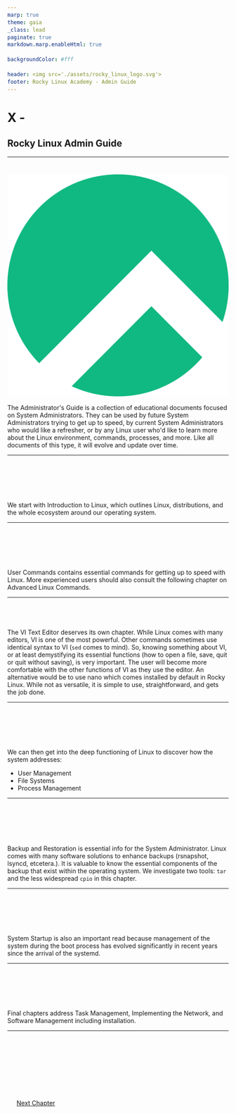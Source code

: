 ```yaml
---
marp: true
theme: gaia
_class: lead
paginate: true
markdown.marp.enableHtml: true

backgroundColor: #fff

header: <img src='./assets/rocky_linux_logo.svg'>
footer: Rocky Linux Academy - Admin Guide
---
```

<style>

img[alt~="center"] {
  display: block;
  margin: 0 auto;
}
blockquote {
  background: #ffedcc;
  border-left: 10px solid #d1bf9d;
  margin: 1.5em 10px;
  padding: 0.5em 10px;
}
blockquote:before{
  content: unset;
}
blockquote:after{
  content: unset;
}
header {
    display: grid;
    grid-template-columns: 1fr max-content;
    background-color: #10b981;
    align-content: right;
    color: white;
    font-size: 1em;
    padding: 20px;
}
footer {
    display: grid;
    grid-template-columns: 1fr max-content;
    background-color: #10b981;
    align-content: right;
    color: white;
}

.columns {
  display: grid;
  grid-template-columns: repeat(2, minmax(0, 1fr));
  gap: 1rem;
}
.columns3 {
  display: grid;
  grid-template-columns: repeat(3, minmax(0, 1fr));
  gap: 1rem;
} 

.fa-twitter { color: aqua; }
.fa-mastodon { color: purple; }
.fa-linkedin { color: blue; }
.fa-window-maximize { color: skyblue; }
.fa-circle-exclamation { color: red; }
.fa-trophy { color: #10b981; }
@import 'https://cdnjs.cloudflare.com/ajax/libs/font-awesome/6.3.0/css/all.min.css'
table {
  font-size: 10px;
}
</style>

# X - 
## Rocky Linux Admin Guide

---
# 
![right:20% w:100](./assets/rocky_linux_logo.svg)

The Administrator's Guide is a collection of educational documents focused on System Administrators. They can be used by future System Administrators trying to get up to speed, by current System Administrators who would like a refresher, or by any Linux user who'd like to learn more about the Linux environment, commands, processes, and more. Like all documents of this type, it will evolve and update over time.
<br/>

---
# 

<br/>
<br/>
<br/>

We start with Introduction to Linux, which outlines Linux, distributions, and the whole ecosystem around our operating system.

---
# 

<br/>
<br/>
<br/>

User Commands contains essential commands for getting up to speed with Linux. More experienced users should also consult the following chapter on Advanced Linux Commands.

---
# 

<br/>

The VI Text Editor deserves its own chapter. While Linux comes with many editors, VI is one of the most powerful. Other commands sometimes use identical syntax to VI (`sed` comes to mind). So, knowing something about VI, or at least demystifying its essential functions (how to open a file, save, quit or quit without saving), is very important. The user will become more comfortable with the other functions of VI as they use the editor. An alternative would be to use nano which comes installed by default in Rocky Linux. While not as versatile, it is simple to use, straightforward, and gets the job done.

---
# 

<br/>
<br/>
<br/>

We can then get into the deep functioning of Linux to discover how the system addresses:

* User Management
* File Systems
* Process Management

---
# 

<br/>
<br/>
<br/>

Backup and Restoration is essential info for the System Administrator. Linux comes with many software solutions to enhance backups (rsnapshot, lsyncd, etcetera.). It is valuable to know the essential components of the backup that exist within the operating system. We investigate two tools: `tar` and the less widespread `cpio` in this chapter.

---
# 

<br/>
<br/>
<br/>

System Startup is also an important read because management of the system during the boot process has evolved significantly in recent years since the arrival of the systemd.

---
# 

<br/>
<br/>
<br/>

Final chapters address Task Management, Implementing the Network, and Software Management including installation.

---
#

<div class="columns">
<div>



</div>
<div>
<br/>
<br/>
<br/>
<br/>
<br/>
<br/>

[Next Chapter](./01-presentation.html)

</div>
</div>